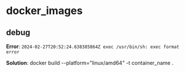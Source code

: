 # docker_images

## debug
**Error**: 
`2024-02-27T20:52:24.638385864Z exec /usr/bin/sh: exec format error`

**Solution**:
docker build --platform="linux/amd64" -t container_name  .
